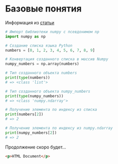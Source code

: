 
# Базовые понятия

Информация из [статьи](https://ru.hexlet.io/courses/python-numpy/lessons/indexing-slicing/theory_unit)

``` python
# Импорт библиотеки numpy с псевдонимом np
import numpy as np

# Создание списка языка Python
numbers = [0, 1, 2, 3, 4, 5, 6, 7, 8, 9]

# Конвертация созданного списка в массив Numpy
numpy_numbers = np.array(numbers)

# Тип созданного объекта numbers
print(type(numbers))
# => <class 'list'>

# Тип созданного объекта numpy_numbers
print(type(numpy_numbers))
# => <class 'numpy.ndarray'>
```

```python
# Получение элемента по индексу из списка
print(numbers[2])
# => 2

# Получение элемента по индексу из numpy.ndarray
print(numpy_numbers[2])
# => 2
```

Продолжение скоро будет...


``` html
<p>HTML Document</p>
```
